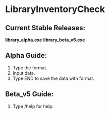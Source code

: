 # LibraryInventoryCheck

## Current Stable Releases:

**library_alpha.exe**
**library_beta_v5.exe**

## Alpha Guide:

1. Type the format.
2. Input data.
3. Type END to save the data with format.

## Beta_v5 Guide:

1. Type /help for help.

